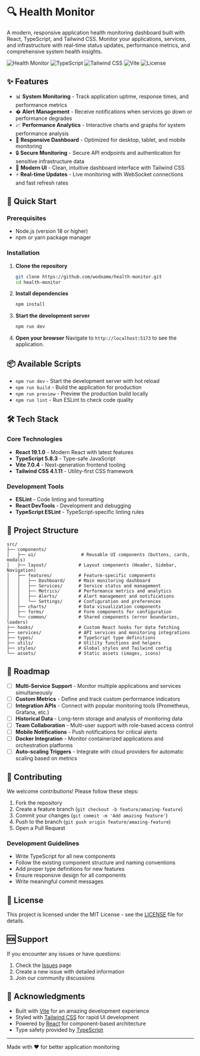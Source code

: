 # 🔍 Health Monitor

A modern, responsive application health monitoring dashboard built with React, TypeScript, and Tailwind CSS. Monitor your applications, services, and infrastructure with real-time status updates, performance metrics, and comprehensive system health insights.

![Health Monitor](https://img.shields.io/badge/React-19.1.0-blue)
![TypeScript](https://img.shields.io/badge/TypeScript-5.8.3-blue)
![Tailwind CSS](https://img.shields.io/badge/TailwindCSS-4.1.11-blue)
![Vite](https://img.shields.io/badge/Vite-7.0.4-green)
![License](https://img.shields.io/badge/License-MIT-yellow)

## ✨ Features

- 📊 **System Monitoring** - Track application uptime, response times, and performance metrics
- � **Alert Management** - Receive notifications when services go down or performance degrades
- 📈 **Performance Analytics** - Interactive charts and graphs for system performance analysis
- 📱 **Responsive Dashboard** - Optimized for desktop, tablet, and mobile monitoring
- 🔒 **Secure Monitoring** - Secure API endpoints and authentication for sensitive infrastructure data
- 🎨 **Modern UI** - Clean, intuitive dashboard interface with Tailwind CSS
- ⚡ **Real-time Updates** - Live monitoring with WebSocket connections and fast refresh rates

## 🚀 Quick Start

### Prerequisites

- Node.js (version 18 or higher)
- npm or yarn package manager

### Installation

1. **Clone the repository**
   ```bash
   git clone https://github.com/wodoame/health-monitor.git
   cd health-monitor
   ```

2. **Install dependencies**
   ```bash
   npm install
   ```

3. **Start the development server**
   ```bash
   npm run dev
   ```

4. **Open your browser**
   Navigate to `http://localhost:5173` to see the application.

## 📦 Available Scripts

- `npm run dev` - Start the development server with hot reload
- `npm run build` - Build the application for production
- `npm run preview` - Preview the production build locally
- `npm run lint` - Run ESLint to check code quality

## 🛠️ Tech Stack

### Core Technologies
- **React 19.1.0** - Modern React with latest features
- **TypeScript 5.8.3** - Type-safe JavaScript
- **Vite 7.0.4** - Next-generation frontend tooling
- **Tailwind CSS 4.1.11** - Utility-first CSS framework

### Development Tools
- **ESLint** - Code linting and formatting
- **React DevTools** - Development and debugging
- **TypeScript ESLint** - TypeScript-specific linting rules

## 📁 Project Structure

```
src/
├── components/
│   ├── ui/                 # Reusable UI components (buttons, cards, modals)
│   ├── layout/            # Layout components (Header, Sidebar, Navigation)
│   ├── features/          # Feature-specific components
│   │   ├── Dashboard/     # Main monitoring dashboard
│   │   ├── Services/      # Service status and management
│   │   ├── Metrics/       # Performance metrics and analytics
│   │   ├── Alerts/        # Alert management and notifications
│   │   └── Settings/      # Configuration and preferences
│   ├── charts/            # Data visualization components
│   ├── forms/             # Form components for configuration
│   └── common/            # Shared components (error boundaries, loaders)
├── hooks/                 # Custom React hooks for data fetching
├── services/              # API services and monitoring integrations
├── types/                 # TypeScript type definitions
├── utils/                 # Utility functions and helpers
├── styles/                # Global styles and Tailwind config
└── assets/                # Static assets (images, icons)
```

## 🎯 Roadmap

- [ ] **Multi-Service Support** - Monitor multiple applications and services simultaneously
- [ ] **Custom Metrics** - Define and track custom performance indicators
- [ ] **Integration APIs** - Connect with popular monitoring tools (Prometheus, Grafana, etc.)
- [ ] **Historical Data** - Long-term storage and analysis of monitoring data
- [ ] **Team Collaboration** - Multi-user support with role-based access control
- [ ] **Mobile Notifications** - Push notifications for critical alerts
- [ ] **Docker Integration** - Monitor containerized applications and orchestration platforms
- [ ] **Auto-scaling Triggers** - Integrate with cloud providers for automatic scaling based on metrics

## 🤝 Contributing

We welcome contributions! Please follow these steps:

1. Fork the repository
2. Create a feature branch (`git checkout -b feature/amazing-feature`)
3. Commit your changes (`git commit -m 'Add amazing feature'`)
4. Push to the branch (`git push origin feature/amazing-feature`)
5. Open a Pull Request

### Development Guidelines

- Write TypeScript for all new components
- Follow the existing component structure and naming conventions
- Add proper type definitions for new features
- Ensure responsive design for all components
- Write meaningful commit messages

## 📝 License

This project is licensed under the MIT License - see the [LICENSE](LICENSE) file for details.

## 🆘 Support

If you encounter any issues or have questions:

1. Check the [Issues](https://github.com/wodoame/health-monitor/issues) page
2. Create a new issue with detailed information
3. Join our community discussions

## 🙏 Acknowledgments

- Built with [Vite](https://vitejs.dev/) for an amazing development experience
- Styled with [Tailwind CSS](https://tailwindcss.com/) for rapid UI development
- Powered by [React](https://reactjs.org/) for component-based architecture
- Type safety provided by [TypeScript](https://www.typescriptlang.org/)

---

Made with ❤️ for better application monitoring
